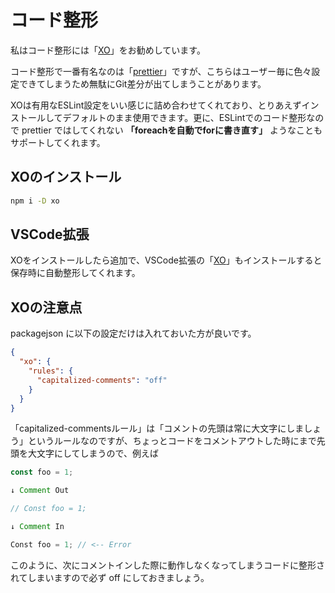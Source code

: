 # コード整形

私はコード整形には「[XO](https://github.com/xojs/xo)」をお勧めしています。

コード整形で一番有名なのは「[prettier](https://prettier.io)」ですが、こちらはユーザー毎に色々設定できてしまうため無駄にGit差分が出てしまうことがあります。

XOは有用なESLint設定をいい感じに詰め合わせてくれており、とりあえずインストールしてデフォルトのまま使用できます。更に、ESLintでのコード整形なので prettier ではしてくれない **「foreachを自動でforに書き直す」** ようなこともサポートしてくれます。

## XOのインストール

```bash
npm i -D xo
```

## VSCode拡張

XOをインストールしたら追加で、VSCode拡張の「[XO](https://marketplace.visualstudio.com/items?itemName=samverschueren.linter-xo)」もインストールすると保存時に自動整形してくれます。

## XOの注意点

packagejson に以下の設定だけは入れておいた方が良いです。

```json
{
  "xo": {
    "rules": {
      "capitalized-comments": "off"
    }
  }
}
```

「capitalized-commentsルール」は「コメントの先頭は常に大文字にしましょう」というルールなのですが、ちょっとコードをコメントアウトした時にまで先頭を大文字にしてしまうので、例えば

```js
const foo = 1;

↓ Comment Out

// Const foo = 1;

↓ Comment In

Const foo = 1; // <-- Error
```

このように、次にコメントインした際に動作しなくなってしまうコードに整形されてしまいますので必ず off にしておきましょう。
